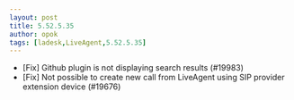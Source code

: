 ```yaml
---
layout: post
title: 5.52.5.35
author: opok
tags: [ladesk,LiveAgent,5.52.5.35]
---
```


- [Fix] Github plugin is not displaying search results (#19983)
- [Fix] Not possible to create new call from LiveAgent using SIP provider extension device (#19676)
